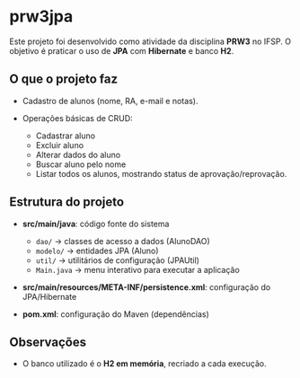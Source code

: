# prw3jpa

Este projeto foi desenvolvido como atividade da disciplina **PRW3** no IFSP.
O objetivo é praticar o uso de **JPA** com **Hibernate** e banco **H2**.

## O que o projeto faz

* Cadastro de alunos (nome, RA, e-mail e notas).
* Operações básicas de CRUD:

  * Cadastrar aluno
  * Excluir aluno
  * Alterar dados do aluno
  * Buscar aluno pelo nome
  * Listar todos os alunos, mostrando status de aprovação/reprovação.

## Estrutura do projeto

* **src/main/java**: código fonte do sistema

  * `dao/` → classes de acesso a dados (AlunoDAO)
  * `modelo/` → entidades JPA (Aluno)
  * `util/` → utilitários de configuração (JPAUtil)
  * `Main.java` → menu interativo para executar a aplicação
* **src/main/resources/META-INF/persistence.xml**: configuração do JPA/Hibernate
* **pom.xml**: configuração do Maven (dependências)

## Observações

* O banco utilizado é o **H2 em memória**, recriado a cada execução.
